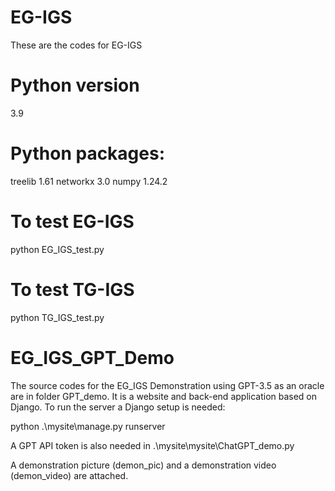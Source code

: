 # EG-IGS
These are the codes for EG-IGS

# Python version
3.9

# Python packages:
treelib 1.61
networkx 3.0
numpy 1.24.2

# To test EG-IGS
python EG_IGS_test.py

# To test TG-IGS
python TG_IGS_test.py

# EG_IGS_GPT_Demo
The source codes for the EG_IGS Demonstration using GPT-3.5 as an oracle are in folder GPT_demo. It is a website and back-end application based on Django.
To run the server a Django setup is needed:

python .\mysite\manage.py runserver

A GPT API token is also needed in .\mysite\mysite\ChatGPT_demo.py

A demonstration picture (demon_pic) and a demonstration video (demon_video) are attached.
